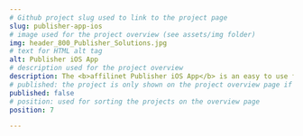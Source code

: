 ```yaml
---
# Github project slug used to link to the project page
slug: publisher-app-ios
# image used for the project overview (see assets/img folder)
img: header_800_Publisher_Solutions.jpg
# text for HTML alt tag
alt: Publisher iOS App
# description used for the project overview
description: The <b>affilinet Publisher iOS App</b> is an easy to use free app that enables performance marketing specialists which have an affilinet account(s) to securely manage their business from their iOS devices.
# published: the project is only shown on the project overview page if set to true
published: false
# position: used for sorting the projects on the overview page 
position: 7

---
```

